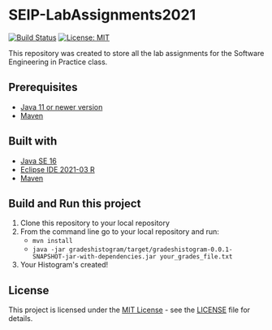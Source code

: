# SEIP-LabAssignments2021
[![Build Status](https://travis-ci.com/stamatiap/SEIP-LabAssignments2021.svg?token=2aqzPpqSCXqq4PD3axyN&branch=development)](https://travis-ci.com/stamatiap/SEIP-LabAssignments2021)
[![License: MIT](https://img.shields.io/badge/License-MIT-yellow.svg)](https://opensource.org/licenses/MIT)

This repository was created to store all the lab assignments for the Software Engineering in Practice class.

## Prerequisites

- [Java 11 or newer version](https://www.oracle.com/java/technologies/javase-downloads.html)
- [Maven](https://maven.apache.org/index.html)

## Built with

- [Java SE 16](https://docs.oracle.com/en/java/javase/16/)
- [Eclipse IDE 2021-03 R](https://www.eclipse.org/downloads/packages/release/2021-03/r)
- [Maven](https://maven.apache.org/index.html)

## Build and Run this project

1. Clone this repository to your local repository
2. From the command line go to your local repository and run:
	- `mvn install`
	- `java -jar gradeshistogram/target/gradeshistogram-0.0.1-SNAPSHOT-jar-with-dependencies.jar your_grades_file.txt`
3. Your Histogram's created!

## License

This project is licensed under the [MIT License](LICENSE) - see the [LICENSE](LICENSE) file for details.
	
